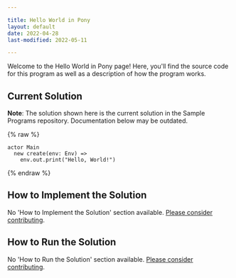 ```yaml
---

title: Hello World in Pony
layout: default
date: 2022-04-28
last-modified: 2022-05-11

---
```


Welcome to the Hello World in Pony page! Here, you'll find the source code for this program as well as a description of how the program works.

## Current Solution

**Note**: The solution shown here is the current solution in the Sample Programs repository. Documentation below may be outdated.

{% raw %}

```pony
actor Main
  new create(env: Env) =>
    env.out.print("Hello, World!")
```

{% endraw %}

## How to Implement the Solution

No 'How to Implement the Solution' section available. [Please consider contributing](https://github.com/TheRenegadeCoder/sample-programs-website).

## How to Run the Solution

No 'How to Run the Solution' section available. [Please consider contributing](https://github.com/TheRenegadeCoder/sample-programs-website).
